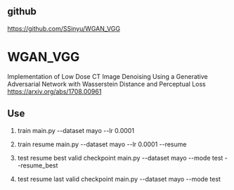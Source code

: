 ## github
https://github.com/SSinyu/WGAN_VGG

# WGAN_VGG
Implementation of Low Dose CT Image Denoising Using a Generative Adversarial Network with Wasserstein Distance and Perceptual Loss
https://arxiv.org/abs/1708.00961    

## Use
1. train
main.py --dataset mayo --lr 0.0001

2. train resume
main.py --dataset mayo --lr 0.0001 --resume

3. test resume best valid checkpoint
main.py --dataset mayo --mode test --resume_best

4. test resume last valid checkpoint
main.py --dataset mayo --mode test
